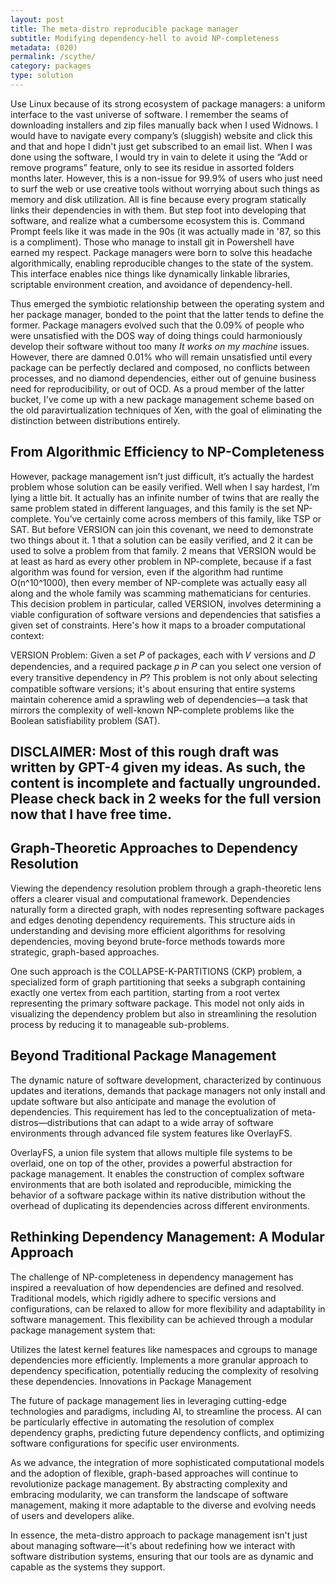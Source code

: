 ```yaml
---
layout: post
title: The meta-distro reproducible package manager
subtitle: Modifying dependency-hell to avoid NP-completeness
metadata: (020)
permalink: /scythe/
category: packages
type: solution
---
```


Use Linux because of its strong ecosystem of package managers: a uniform interface to the vast universe of software. I remember the seams of downloading installers and zip files manually back when I used Widnows. I would have to navigate every company’s (sluggish) website and click this and that and hope I didn't just get subscribed to an email list. When I was done using the software, I would try in vain to delete it using the “Add or remove programs” feature, only to see its residue in assorted folders months later. However, this is a non-issue for 99.9% of users who just need to surf the web or use creative tools without worrying about such things as memory and disk utilization. All is fine because every program statically links their dependencies in with them. But step foot into developing that software, and realize what a cumbersome ecosystem this is. Command Prompt feels like it was made in the 90s (it was actually made in '87, so this is a compliment). Those who manage to install git in Powershell have earned my respect. Package managers were born to solve this headache algorithmically, enabling reproducible changes to the state of the system. This interface enables nice things like dynamically linkable libraries, scriptable environment creation, and avoidance of dependency-hell. 

Thus emerged the symbiotic relationship between the operating system and her package manager, bonded to the point that the latter tends to define the former. Package managers evolved such that the 0.09% of people who were unsatisfied with the DOS way of doing things could harmoniously develop their software without too many *It works on my machine* issues. However, there are damned 0.01% who will remain unsatisfied until every package can be perfectly declared and composed, no conflicts between processes, and no diamond dependencies, either out of genuine business need for reproducibility, or out of OCD. As a proud member of the latter bucket, I've come up with a new package management scheme based on the old paravirtualization techniques of Xen, with the goal of eliminating the distinction between distributions entirely.

## From Algorithmic Efficiency to NP-Completeness

However, package management isn’t just difficult, it’s actually the hardest problem whose solution can be easily verified. Well when I say hardest, I’m lying a little bit. It actually has an infinite number of twins that are really the same problem stated in different languages, and this family is the set NP-complete. You’ve certainly come across members of this family, like TSP or SAT. But before VERSION can join this covenant, we need to demonstrate two things about it. 1 that a solution can be easily verified, and 2 it can be used to solve a problem from that family. 2 means that VERSION would be at least as hard as every other problem in NP-complete, because if a fast algorithm was found for version, even if the algorithm had runtime O(n^10^1000), then every member of NP-complete was actually easy all along and the whole family was scamming mathematicians for centuries. This decision problem in particular, called VERSION, involves determining a viable configuration of software versions and dependencies that satisfies a given set of constraints. Here's how it maps to a broader computational context:

VERSION Problem: Given a set 𝑃 of packages, each with 𝑉 versions and 𝐷 dependencies, and a required package 𝑝 in 𝑃  can you select one version of every transitive dependency in 𝑃?
This problem is not only about selecting compatible software versions; it's about ensuring that entire systems maintain coherence amid a sprawling web of dependencies—a task that mirrors the complexity of well-known NP-complete problems like the Boolean satisfiability problem (SAT).

## **DISCLAIMER:** Most of this rough draft was written by GPT-4 given my ideas. As such, the content is incomplete and factually ungrounded. Please check back in 2 weeks for the full version now that I have free time.

## Graph-Theoretic Approaches to Dependency Resolution

Viewing the dependency resolution problem through a graph-theoretic lens offers a clearer visual and computational framework. Dependencies naturally form a directed graph, with nodes representing software packages and edges denoting dependency requirements. This structure aids in understanding and devising more efficient algorithms for resolving dependencies, moving beyond brute-force methods towards more strategic, graph-based approaches.

One such approach is the COLLAPSE-K-PARTITIONS (CKP) problem, a specialized form of graph partitioning that seeks a subgraph containing exactly one vertex from each partition, starting from a root vertex representing the primary software package. This model not only aids in visualizing the dependency problem but also in streamlining the resolution process by reducing it to manageable sub-problems.

## Beyond Traditional Package Management

The dynamic nature of software development, characterized by continuous updates and iterations, demands that package managers not only install and update software but also anticipate and manage the evolution of dependencies. This requirement has led to the conceptualization of meta-distros—distributions that can adapt to a wide array of software environments through advanced file system features like OverlayFS.

OverlayFS, a union file system that allows multiple file systems to be overlaid, one on top of the other, provides a powerful abstraction for package management. It enables the construction of complex software environments that are both isolated and reproducible, mimicking the behavior of a software package within its native distribution without the overhead of duplicating its dependencies across different environments.

## Rethinking Dependency Management: A Modular Approach

The challenge of NP-completeness in dependency management has inspired a reevaluation of how dependencies are defined and resolved. Traditional models, which rigidly adhere to specific versions and configurations, can be relaxed to allow for more flexibility and adaptability in software management. This flexibility can be achieved through a modular package management system that:

Utilizes the latest kernel features like namespaces and cgroups to manage dependencies more efficiently.
Implements a more granular approach to dependency specification, potentially reducing the complexity of resolving these dependencies.
Innovations in Package Management

The future of package management lies in leveraging cutting-edge technologies and paradigms, including AI, to streamline the process. AI can be particularly effective in automating the resolution of complex dependency graphs, predicting future dependency conflicts, and optimizing software configurations for specific user environments.

As we advance, the integration of more sophisticated computational models and the adoption of flexible, graph-based approaches will continue to revolutionize package management. By abstracting complexity and embracing modularity, we can transform the landscape of software management, making it more adaptable to the diverse and evolving needs of users and developers alike.

In essence, the meta-distro approach to package management isn't just about managing software—it's about redefining how we interact with software distribution systems, ensuring that our tools are as dynamic and capable as the systems they support.
